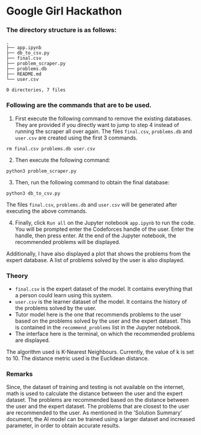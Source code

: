 # Google Girl Hackathon

### The directory structure is as follows:

```
.
├── app.ipynb
├── db_to_csv.py
├── final.csv
├── problem_scraper.py
├── problems.db
├── README.md
└── user.csv

0 directories, 7 files
```

### Following are the commands that are to be used.

1. First execute the following command to remove the existing databases. They are provided if you directly want to jump to step 4 instead of running the scraper all over again. The files `final.csv`, `problems.db` and `user.csv` are created using the first 3 commands. 

```
rm final.csv problems.db user.csv
```

2. Then execute the following command:

```
python3 problem_scraper.py
```

3. Then, run the following command to obtain the final database:

```
python3 db_to_csv.py
```

The files `final.csv`, `problems.db` and `user.csv` will be generated after executing the above commands. 


4. Finally, click `Run all` on the Jupyter notebook `app.ipynb` to run the code. You will be prompted enter the Codeforces handle of the user. Enter the handle, then press enter. At the end of the Jupyter notebook, the recommended problems will be displayed.

Additionally, I have also displayed a plot that shows the problems from the expert database. A list of problems solved by the user is also displayed.

### Theory

- `final.csv` is the expert dataset of the model. It contains everything that a person could learn using this system.
- `user.csv` is the learner dataset of the model. It contains the history of the problems solved by the user.
- Tutor model here is the one that recommends problems to the user based on the problems solved by the user and the expert dataset. This is contained in the `recommend_problems` list in the Jupyter notebook.
- The interface here is the terminal, on which the recommended problems are displayed.

The algorithm used is K-Nearest Neighbours. Currently, the value of k is set to 10. The distance metric used is the Euclidean distance. 

### Remarks

Since, the dataset of training and testing is not available on the internet, math is used to calculate the distance between the user and the expert dataset. The problems are recommended based on the distance between the user and the expert dataset. The problems that are closest to the user are recommended to the user. As mentioned in the 'Solution Summary' document, the AI model can be trained using a larger dataset and increased parameter, in order to obtain accurate results. 
